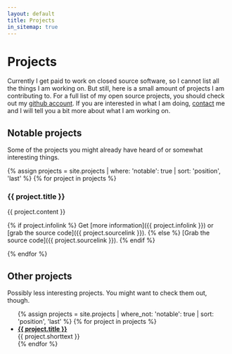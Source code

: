 ```yaml
---
layout: default
title: Projects
in_sitemap: true
---
```


# Projects

Currently I get paid to work on closed source software, so I cannot list all
the things I am working on. But still, here is a small amount of projects I am
contributing to. For a full list of my open source projects, you should check
out my [github account][github]. If you are interested in what I am doing,
[contact][contact] me and I will tell you a bit more about what I am working
on.

## Notable projects

Some of the projects you might already have heard of or somewhat interesting
things.

{% assign projects = site.projects | where: 'notable': true | sort: 'position', 'last' %}
{% for project in projects %}

### {{ project.title }}

{{ project.content }}

{% if project.infolink %}
Get [more information]({{ project.infolink }}) or [grab the source code]({{ project.sourcelink }}).
{% else %}
[Grab the source code]({{ project.sourcelink }}).
{% endif %}

{% endfor %}

## Other projects

Possibly less interesting projects. You might want to check them out, though.

<ul>
{% assign projects = site.projects | where_not: 'notable': true | sort: 'position', 'last' %}
{% for project in projects %}
  <li>
    <a href="{{ project.sourcelink }}"><strong>{{ project.title }}</strong></a><br>
    {{ project.shorttext }}
  </li>
{% endfor %}
</ul>

[contact]: /contact.html
[github]: https://github.com/denschub
